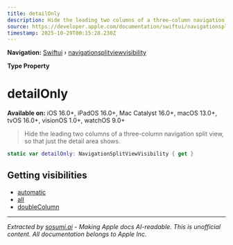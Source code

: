 ```yaml
---
title: detailOnly
description: Hide the leading two columns of a three-column navigation split view, so that just the detail area shows.
source: https://developer.apple.com/documentation/swiftui/navigationsplitviewvisibility/detailonly
timestamp: 2025-10-29T00:15:28.230Z
---
```


**Navigation:** [Swiftui](/documentation/swiftui) › [navigationsplitviewvisibility](/documentation/swiftui/navigationsplitviewvisibility)

**Type Property**

# detailOnly

**Available on:** iOS 16.0+, iPadOS 16.0+, Mac Catalyst 16.0+, macOS 13.0+, tvOS 16.0+, visionOS 1.0+, watchOS 9.0+

> Hide the leading two columns of a three-column navigation split view, so that just the detail area shows.

```swift
static var detailOnly: NavigationSplitViewVisibility { get }
```

## Getting visibilities

- [automatic](/documentation/swiftui/navigationsplitviewvisibility/automatic)
- [all](/documentation/swiftui/navigationsplitviewvisibility/all)
- [doubleColumn](/documentation/swiftui/navigationsplitviewvisibility/doublecolumn)

---

*Extracted by [sosumi.ai](https://sosumi.ai) - Making Apple docs AI-readable.*
*This is unofficial content. All documentation belongs to Apple Inc.*
